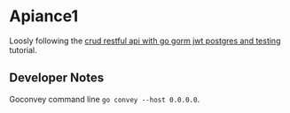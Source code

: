 # Apiance1

Loosly following the [crud restful api with go gorm jwt postgres and testing](https://levelup.gitconnected.com/crud-restful-api-with-go-gorm-jwt-postgres-mysql-and-testing-460a85ab7121) tutorial.

## Developer Notes

Goconvey command line `go convey --host 0.0.0.0`.
